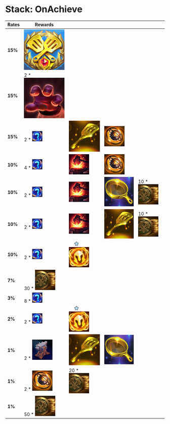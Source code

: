 # Stack: OnAchieve
| **Rates** | **Rewards**                                                                   |                                                                                                                            |                                                                           |                                                    |
| -         | -                                                                             | -                                                                                                                          | -                                                                         | -                                                  |
| **15%**   | ![TacticiansCrown](../../tftitems/icon/set13/Crown/ForceofNature.png)         |                                                                                                                            |                                                                           |                                                    |
| **15%**   | 2 * ![ThiefsGloves](../../tftitems/icon/set13/Craftable/ThiefsGloves.png)     |                                                                                                                            |                                                                           |                                                    |
| **15%**   | 2 * ![Component](../../tftspecs/icon/rewards/Component.jpg)                   | ![Spatula](../../tftitems/icon/set13/Components/Spatula.png)                                                               | ![ChampionDuplicator](../../tftspecs/icon/rewards/ChampionDuplicator.png) |                                                    |
| **10%**   | 4 * ![Component](../../tftspecs/icon/rewards/Component.jpg)                   | ![Reforger](../../tftspecs/icon/rewards/Reforger.png)                                                                      | ![ChampionDuplicator](../../tftspecs/icon/rewards/ChampionDuplicator.png) |                                                    |
| **10%**   | 2 * ![Component](../../tftspecs/icon/rewards/Component.jpg)                   | ![Reforger](../../tftspecs/icon/rewards/Reforger.png)                                                                      | ![FryingPan](../../tftitems/icon/set13/Components/FryingPan.png)          | 10 * ![Gold](../../tftspecs/icon/rewards/Gold.png) |
| **10%**   | 2 * ![Component](../../tftspecs/icon/rewards/Component.jpg)                   | ![Reforger](../../tftspecs/icon/rewards/Reforger.png)                                                                      | ![Spatula](../../tftitems/icon/set13/Components/Spatula.png)              | 10 * ![Gold](../../tftspecs/icon/rewards/Gold.png) |
| **10%**   | 2 * ![Component](../../tftspecs/icon/rewards/Component.jpg)                   | ![Unit_Star](../../tftspecs/icon/rewards/Champion_Star_1.png)![Unit_Cost](../../tftspecs/icon/rewards/Champion_Cost_5.png) |                                                                           |                                                    |
| **7%**    | 30 * ![Gold](../../tftspecs/icon/rewards/Gold.png)                            |                                                                                                                            |                                                                           |                                                    |
| **3%**    | 8 * ![Component](../../tftspecs/icon/rewards/Component.jpg)                   |                                                                                                                            |                                                                           |                                                    |
| **2%**    | 2 * ![Component](../../tftspecs/icon/rewards/Component.jpg)                   | ![Unit_Star](../../tftspecs/icon/rewards/Champion_Star_1.png)![Unit_Cost](../../tftspecs/icon/rewards/Champion_Cost_5.png) |                                                                           |                                                    |
| **1%**    | 2 * ![ItemAnvil](../../tftspecs/icon/rewards/ItemAnvil.png)                   | ![Spatula](../../tftitems/icon/set13/Components/Spatula.png)                                                               | ![FryingPan](../../tftitems/icon/set13/Components/FryingPan.png)          |                                                    |
| **1%**    | 2 * ![ChampionDuplicator](../../tftspecs/icon/rewards/ChampionDuplicator.png) | 20 * ![Gold](../../tftspecs/icon/rewards/Gold.png)                                                                         |                                                                           |                                                    |
| **1%**    | 50 * ![Gold](../../tftspecs/icon/rewards/Gold.png)                            |                                                                                                                            |                                                                           |                                                    |
